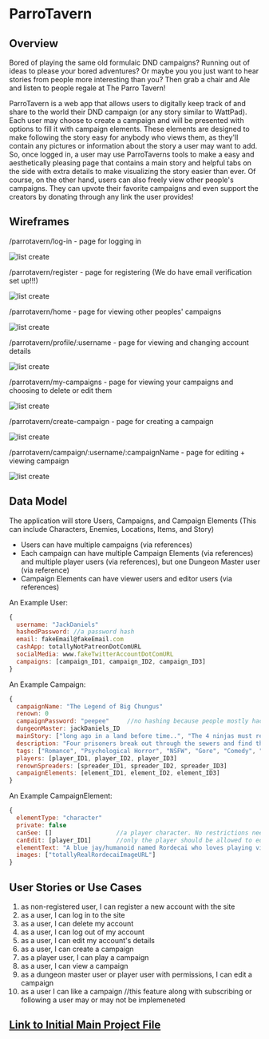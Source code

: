 # ParroTavern

## Overview

Bored of playing the same old formulaic DND campaigns? Running out of ideas to please your bored adventures? Or maybe you you just want to hear stories from people more interesting than you? Then grab a chair and Ale and listen to people regale at The Parro Tavern!

ParroTavern is a web app that allows users to digitally keep track of and share to the world their DND campaign (or any story similar to WattPad). Each user may choose to create a campaign and will be presented with options to fill it with campaign elements. These elements are designed to make following the story easy for anybody who views them, as they'll contain any pictures or information about the story a user may want to add. So, once logged in, a user may use ParroTaverns tools to make a easy and aesthetically pleasing page that contains a main story and helpful tabs on the side with extra details to make visualizing the story easier than ever. Of course, on the other hand, users can also freely view other people's campaigns. They can upvote their favorite campaigns and even support the creators by donating through any link the user provides!


## Wireframes

/parrotavern/log-in - page for logging in

![list create](documentation/Log_In.png)

/parrotavern/register - page for registering (We do have email verification set up!!!)

![list create](documentation/Register.png)

/parrotavern/home - page for viewing other peoples' campaigns

![list create](documentation/Home.png)

/parrotavern/profile/:username - page for viewing and changing account details

![list create](documentation/Account.png)

/parrotavern/my-campaigns - page for viewing your campaigns and choosing to delete or edit them

![list create](documentation/My_Campaigns.png)

/parrotavern/create-campaign - page for creating a campaign

![list create](documentation/Create_Campaign.png)

/parrotavern/campaign/:username/:campaignName - page for editing + viewing campaign

![list create](documentation/Edit_View_Campaign.png)

## Data Model

The application will store Users, Campaigns, and Campaign Elements (This can include Characters, Enemies, Locations, Items, and Story) 

* Users can have multiple campaigns (via references)
* Each campaign can have multiple Campaign Elements (via references) and multiple player users (via references), but one Dungeon Master user (via reference)
* Campaign Elements can have viewer users and editor users (via references)

An Example User:

```javascript
{
  username: "JackDaniels"
  hashedPassword: //a password hash
  email: fakeEmail@fakeEmail.com
  cashApp: totallyNotPatreonDotComURL
  socialMedia: www.fakeTwitterAccountDotComURL
  campaigns: [campaign_ID1, campaign_ID2, campaign_ID3]
}
```

An Example Campaign:

```javascript
{
  campaignName: "The Legend of Big Chungus"
  renown: 0
  campaignPassword: "peepee"     //no hashing because people mostly hack just steal private data
  dungeonMaster: jackDaniels_ID
  mainStory: ["long ago in a land before time..", "The 4 ninjas must retrive the golden weap...", "Lloyd! YOU are the gre..."]
  description: "Four prisoners break out through the sewers and find themselves at the temple of Chungus"
  tags: ["Romance", "Psychological Horror", "NSFW", "Gore", "Comedy", "Family-Friendly"]
  players: [player_ID1, player_ID2, player_ID3]
  renownSpreaders: [spreader_ID1, spreader_ID2, spreader_ID3]            //the dungeon master will not know this information
  campaignElements: [element_ID1, element_ID2, element_ID3]
}
```
An Example CampaignElement:

```javascript
{
  elementType: "character"
  private: false
  canSee: []                  //a player character. No restrictions needed on who can see (unless later necessary)
  canEdit: [player_ID1]       //only the player should be allowed to edit their sheet (Dungeon master by default has all priviledges though)
  elementText: "A blue jay/humanoid named Rordecai who loves playing video games and got arrested for accidentally burning down the park he works at"
  images: ["totallyRealRordecaiImageURL"]
}
```

## User Stories or Use Cases
1. as non-registered user, I can register a new account with the site
2. as a user, I can log in to the site
3. as a user, I can delete my account
4. as a user, I can log out of my account
5. as a user, I can edit my account's details
6. as a user, I can create a campaign
7. as a player user, I can play a campaign
8. as a user, I can view a campaign
10. as a dungeon master user or player user with permissions, I can edit a campaign
11. as a user I can like a campaign //this feature along with subscribing or following a user may or may not be implemeneted

## [Link to Initial Main Project File](backend/app.mjs)

